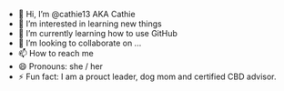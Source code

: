 - 👋 Hi, I’m @cathie13 AKA Cathie
- 👀 I’m interested in learning new things
- 🌱 I’m currently learning how to use GitHub
- 💞️ I’m looking to collaborate on ...
- 📫 How to reach me 
- 😄 Pronouns: she / her
- ⚡ Fun fact: I am a prouct leader, dog mom and certified CBD advisor.

<!---
cathie13/cathie13 is a ✨ special ✨ repository because its `README.md` (this file) appears on your GitHub profile.
You can click the Preview link to take a look at your changes.
--->
